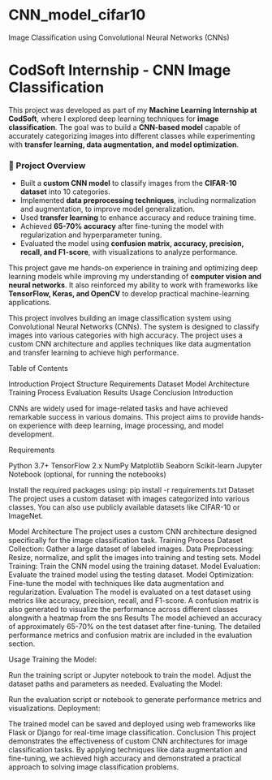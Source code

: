 # CNN_model_cifar10
Image Classification using Convolutional Neural Networks (CNNs)


# CodSoft Internship - CNN Image Classification  

This project was developed as part of my **Machine Learning Internship at CodSoft**, where I explored deep learning techniques for **image classification**. The goal was to build a **CNN-based model** capable of accurately categorizing images into different classes while experimenting with **transfer learning, data augmentation, and model optimization**.  

### 🔹 Project Overview  
- Built a **custom CNN model** to classify images from the **CIFAR-10 dataset** into 10 categories.  
- Implemented **data preprocessing techniques**, including normalization and augmentation, to improve model generalization.  
- Used **transfer learning** to enhance accuracy and reduce training time.  
- Achieved **65-70% accuracy** after fine-tuning the model with regularization and hyperparameter tuning.  
- Evaluated the model using **confusion matrix, accuracy, precision, recall, and F1-score**, with visualizations to analyze performance.  

This project gave me hands-on experience in training and optimizing deep learning models while improving my understanding of **computer vision and neural networks**. It also reinforced my ability to work with frameworks like **TensorFlow, Keras, and OpenCV** to develop practical machine-learning applications.  



This project involves building an image classification system using Convolutional Neural Networks (CNNs). The system is designed to classify images into various categories with high accuracy. The project uses a custom CNN architecture and applies techniques like data augmentation and transfer learning to achieve high performance.

Table of Contents

Introduction
Project Structure
Requirements
Dataset
Model Architecture
Training Process
Evaluation
Results
Usage
Conclusion
Introduction

CNNs are widely used for image-related tasks and have achieved remarkable success in various domains. This project aims to provide hands-on experience with deep learning, image processing, and model development.

Requirements

Python 3.7+
TensorFlow 2.x
NumPy
Matplotlib
Seaborn
Scikit-learn
Jupyter Notebook (optional, for running the notebooks)

Install the required packages using:
pip install -r requirements.txt
Dataset
The project uses a custom dataset with images categorized into various classes. You can also use publicly available datasets like CIFAR-10 or ImageNet.

Model Architecture
The project uses a custom CNN architecture designed specifically for the image classification task.
Training Process
Dataset Collection: Gather a large dataset of labeled images.
Data Preprocessing: Resize, normalize, and split the images into training and testing sets.
Model Training: Train the CNN model using the training dataset.
Model Evaluation: Evaluate the trained model using the testing dataset.
Model Optimization: Fine-tune the model with techniques like data augmentation and regularization.
Evaluation
The model is evaluated on a test dataset using metrics like accuracy, precision, recall, and F1-score. A confusion matrix is also generated to visualize the performance across different classes alongwith a heatmap from the sns
Results
The model achieved an accuracy of approximately 65-70% on the test dataset after fine-tuning. The detailed performance metrics and confusion matrix are included in the evaluation section.

Usage
Training the Model:

Run the training script or Jupyter notebook to train the model.
Adjust the dataset paths and parameters as needed.
Evaluating the Model:

Run the evaluation script or notebook to generate performance metrics and visualizations.
Deployment:

The trained model can be saved and deployed using web frameworks like Flask or Django for real-time image classification.
Conclusion
This project demonstrates the effectiveness of custom CNN architectures for image classification tasks. By applying techniques like data augmentation and fine-tuning, we achieved high accuracy and demonstrated a practical approach to solving image classification problems.
